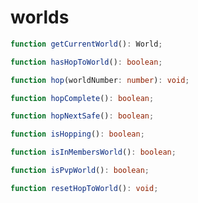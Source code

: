 # worlds

```typescript
function getCurrentWorld(): World;
```

```typescript
function hasHopToWorld(): boolean;
```

```typescript
function hop(worldNumber: number): void;
```

```typescript
function hopComplete(): boolean;
```

```typescript
function hopNextSafe(): boolean;
```

```typescript
function isHopping(): boolean;
```

```typescript
function isInMembersWorld(): boolean;
```

```typescript
function isPvpWorld(): boolean;
```

```typescript
function resetHopToWorld(): void;
```

